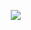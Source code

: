 ㅤ  ㅤ ㅤ  ㅤ ㅤ ㅤ   ㅤ  ㅤ  ㅤ  ㅤ  ㅤ  ㅤ  ㅤ  ㅤ  ㅤ  ㅤ  ㅤ  ㅤ  ㅤ  ㅤ  ㅤ  ㅤ   ![](https://komarev.com/ghpvc/?username=your-bunnidollz&color=fabec8&style=for-the-badge&label=✦
)



